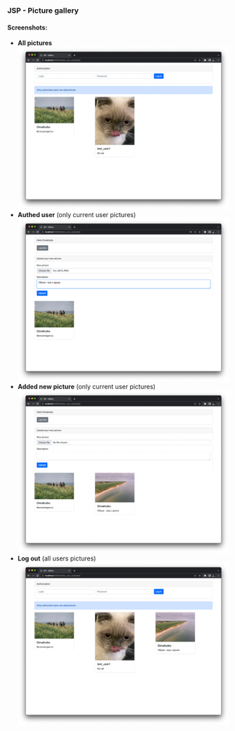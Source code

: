 ### JSP - Picture gallery

#### **Screenshots:**

- **All pictures**![All pictures](/screenshots/image1.png)
- **Authed user** (only current user pictures) ![All pictures](/screenshots/image2.png)
- **Added new picture** (only current user pictures) ![All pictures](/screenshots/image3.png)
- **Log out** (all users pictures) ![All pictures](/screenshots/image4.png)
